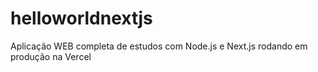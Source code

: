 # helloworldnextjs
Aplicação WEB completa de estudos com Node.js e Next.js rodando em produção na Vercel

